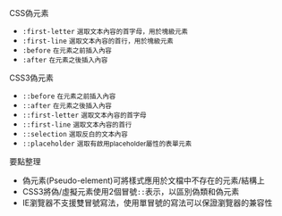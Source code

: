 CSS偽元素
- `:first-letter` <small>選取文本內容的首字母，用於塊級元素</small>
- `:first-line` <small>選取文本內容的首行，用於塊級元素</small>
- `:before` <small>在元素之前插入內容</small>
- `:after` <small>在元素之後插入內容</small>

CSS3偽元素
- `::before` <small>在元素之前插入內容</small>
- `::after` <small>在元素之後插入內容</small>
- `::first-letter` <small>選取文本內容的首字母</small>
- `::first-line` <small>選取文本內容的首行</small>
- `::selection` <small>選取反白的文本內容</small>
- `::placeholder` <small>選取有啟用placeholder屬性的表單元素</small>

要點整理
- 偽元素(Pseudo-element)可將樣式應用於文檔中不存在的元素/結構上
- CSS3將偽/虛擬元素使用2個冒號`::`表示，以區別偽類和偽元素
- IE瀏覽器不支援雙冒號寫法，使用單冒號的寫法可以保證瀏覽器的兼容性